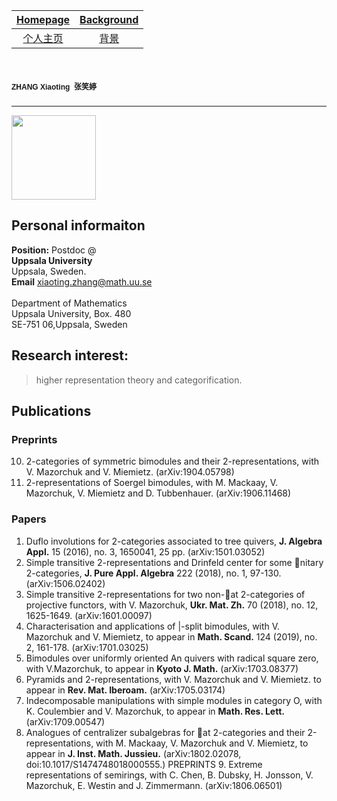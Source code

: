 [Homepage](https://xt-zhang.github.io)  | [Background](https://xt-zhang.github.io/BG)  
:---: | :---: 
[个人主页](https://xt-zhang.github.io/zxt)  | [背景](https://xt-zhang.github.io/BJ)  

# <span style="font-family: sans-serif;font-size:12"> ZHANG Xiaoting</span> <span style="font-family:STKaiti;font-size:12;font-color:blue">张笑婷 </span> 
---
<img src="" width="135" />  

## Personal informaiton
**Position:**  Postdoc @ <br> 
**Uppsala University**  <br> Uppsala, Sweden.  <br>
**Email** [xiaoting.zhang@math.uu.se]()  <br>   
Department of Mathematics <br>
Uppsala University, Box. 480 <br>
SE-751 06,Uppsala, Sweden

## Research interest: 
> higher representation theory and categorification.

## Publications
### Preprints
10. 2-categories of symmetric bimodules and their 2-representations, with V. Mazorchuk and V. Miemietz. (arXiv:1904.05798)
11. 2-representations of Soergel bimodules, with M. Mackaay, V. Mazorchuk, V. Miemietz and D. Tubbenhauer. (arXiv:1906.11468)

### Papers
1. Duflo involutions for 2-categories associated to tree quivers, **J. Algebra Appl.** 15 (2016), no. 3, 1650041, 25 pp. (arXiv:1501.03052)
2. Simple transitive 2-representations and Drinfeld center for some nitary 2-categories, **J. Pure Appl. Algebra** 222 (2018), no. 1, 97-130. (arXiv:1506.02402)
3. Simple transitive 2-representations for two non-at 2-categories of projective functors, with V. Mazorchuk, **Ukr. Mat. Zh.** 70 (2018), no. 12, 1625-1649. (arXiv:1601.00097)
4. Characterisation and applications of |-split bimodules, with V. Mazorchuk and V. Miemietz, to appear in **Math. Scand.** 124 (2019), no. 2, 161-178. (arXiv:1701.03025)
5. Bimodules over uniformly oriented An quivers with radical square zero, with V.Mazorchuk, to appear in **Kyoto J. Math.** (arXiv:1703.08377)
6. Pyramids and 2-representations, with V. Mazorchuk and V. Miemietz. to appear in **Rev. Mat. Iberoam.** (arXiv:1705.03174)
7. Indecomposable manipulations with simple modules in category O, with K. Coulembier and V. Mazorchuk, to appear in **Math. Res. Lett.** (arXiv:1709.00547)
8. Analogues of centralizer subalgebras for at 2-categories and their 2-representations, with M. Mackaay, V. Mazorchuk and V. Miemietz, to appear in **J. Inst. Math. Jussieu.** (arXiv:1802.02078, doi:10.1017/S1474748018000555.)
PREPRINTS 9. Extreme representations of semirings, with C. Chen, B. Dubsky, H. Jonsson, V. Mazorchuk, E. Westin and J. Zimmermann. (arXiv:1806.06501)
